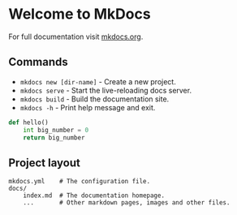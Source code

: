 # Welcome to MkDocs

For full documentation visit [mkdocs.org](https://www.mkdocs.org).

## Commands

* `mkdocs new [dir-name]` - Create a new project.
* `mkdocs serve` - Start the live-reloading docs server.
* `mkdocs build` - Build the documentation site.
* `mkdocs -h` - Print help message and exit.

```python
def hello()
    int big_number = 0
    return big_number
```

## Project layout

    mkdocs.yml    # The configuration file.
    docs/
        index.md  # The documentation homepage.
        ...       # Other markdown pages, images and other files.
